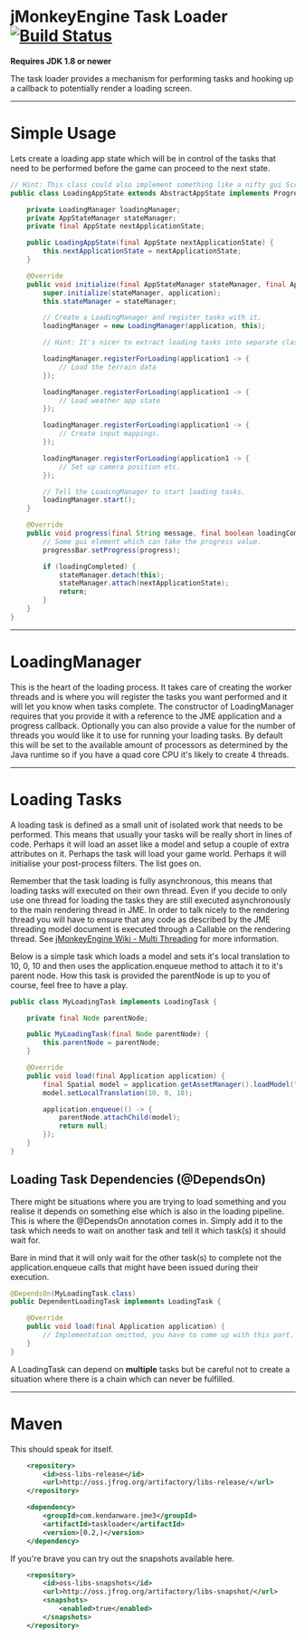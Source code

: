 jMonkeyEngine Task Loader [![Build Status](https://travis-ci.org/Kendanware/jme3-taskloader.svg?branch=master)](https://travis-ci.org/Kendanware/jme3-taskloader)
==========================

__Requires JDK 1.8 or newer__

The task loader provides a mechanism for performing tasks and hooking up a callback to potentially render a loading screen.

- - -

# Simple Usage

Lets create a loading app state which will be in control of the tasks that need to be performed before the game can proceed
to the next state.

```java
// Hint: This class could also implement something like a nifty gui ScreenController and provide access to GUI elements.
public class LoadingAppState extends AbstractAppState implements ProgressCallback {

    private LoadingManager loadingManager;
    private AppStateManager stateManager;
    private final AppState nextApplicationState;

    public LoadingAppState(final AppState nextApplicationState) {
        this.nextApplicationState = nextApplicationState;
    }

    @Override
    public void initialize(final AppStateManager stateManager, final Application application) {
        super.initialize(stateManager, application);
        this.stateManager = stateManager;

        // Create a LoadingManager and register tasks with it.
        loadingManager = new LoadingManager(application, this);

        // Hint: It's nicer to extract loading tasks into separate class files instead of using lambdas for cleaner, more organized code.

        loadingManager.registerForLoading(application1 -> {
            // Load the terrain data
        });

        loadingManager.registerForLoading(application1 -> {
            // Load weather app state
        });

        loadingManager.registerForLoading(application1 -> {
            // Create input mappings.
        });

        loadingManager.registerForLoading(application1 -> {
            // Set up camera position etc.
        });

        // Tell the LoadingManager to start loading tasks.
        loadingManager.start();
    }

    @Override
    public void progress(final String message, final boolean loadingCompleted, final float progress) {
        // Some gui element which can take the progress value.
        progressBar.setProgress(progress);

        if (loadingCompleted) {
            stateManager.detach(this);
            stateManager.attach(nextApplicationState);
            return;
        }
    }
}
```

- - -

# LoadingManager

This is the heart of the loading process. It takes care of creating the worker threads and is where you will register the
tasks you want performed and it will let you know when tasks complete. The constructor of LoadingManager requires that you
provide it with a reference to the JME application and a progress callback. Optionally you can also provide a value for
the number of threads you would like it to use for running your loading tasks. By default this will be set to the available
amount of processors as determined by the Java runtime so if you have a quad core CPU it's likely to create 4 threads.

- - -

# Loading Tasks

A loading task is defined as a small unit of isolated work that needs to be performed. This means that usually your tasks
will be really short in lines of code. Perhaps it will load an asset like a model and setup a couple of extra attributes
on it. Perhaps the task will load your game world. Perhaps it will initialise your post-process filters. The list goes on.

Remember that the task loading is fully asynchronous, this means that loading tasks will executed on their own thread. Even
if you decide to only use one thread for loading the tasks they are still executed asynchronously to the main rendering
thread in JME. In order to talk nicely to the rendering thread you will have to ensure that any code as described by
the JME threading model document is executed through a Callable on the rendering thread. See
[jMonkeyEngine Wiki - Multi Threading](http://wiki.jmonkeyengine.org/doku.php/jme3:advanced:multithreading) for more information.

Below is a simple task which loads a model and sets it's local translation to 10, 0, 10 and then uses the application.enqueue
method to attach it to it's parent node. How this task is provided the parentNode is up to you of course, feel free to have
a play.

```java
public class MyLoadingTask implements LoadingTask {

    private final Node parentNode;

    public MyLoadingTask(final Node parentNode) {
        this.parentNode = parentNode;
    }

    @Override
    public void load(final Application application) {
        final Spatial model = application.getAssetManager().loadModel("Models/some-model.j3o");
        model.setLocalTranslation(10, 0, 10);

        application.enqueue(() -> {
            parentNode.attachChild(model);
            return null;
        });
    }
}
```

## Loading Task Dependencies (@DependsOn)

There might be situations where you are trying to load something and you realise it depends on something else which is also
in the loading pipeline. This is where the @DependsOn annotation comes in. Simply add it to the task which needs to wait on
another task and tell it which task(s) it should wait for.

Bare in mind that it will only wait for the other task(s) to complete not the application.enqueue calls that might have been
issued during their execution.

```java
@DependsOn(MyLoadingTask.class)
public DependentLoadingTask implements LoadingTask {

    @Override
    public void load(final Application application) {
        // Implementation omitted, you have to come up with this part.
    }
}
```

A LoadingTask can depend on __multiple__ tasks but be careful not to create a situation where there is a chain which can
never be fulfilled.

- - - 

# Maven

This should speak for itself.

```xml
    <repository>
        <id>oss-libs-release</id>
        <url>http://oss.jfrog.org/artifactory/libs-release/</url>
    </repository>

    <dependency>
        <groupId>com.kendanware.jme3</groupId>
        <artifactId>taskloader</artifactId>
        <version>[0.2,)</version>
    </dependency>
```

If you're brave you can try out the snapshots available here.

```xml
    <repository>
        <id>oss-libs-snapshots</id>
        <url>http://oss.jfrog.org/artifactory/libs-snapshot/</url>
        <snapshots>
            <enabled>true</enabled>
        </snapshots>
    </repository>
```